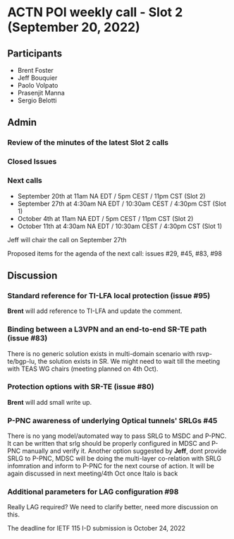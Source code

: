 # ACTN POI weekly call - Slot 2 (September 20, 2022)

## Participants
- Brent Foster
- Jeff Bouquier
- Paolo Volpato
- Prasenjit Manna
- Sergio Belotti

## Admin

### Review of the minutes of the latest Slot 2 calls

### Closed Issues

### Next calls

- September 20th at 11am NA EDT / 5pm CEST / 11pm CST (Slot 2)
- September 27th at 4:30am NA EDT / 10:30am CEST / 4:30pm CST (Slot 1)
- October 4th at 11am NA EDT / 5pm CEST / 11pm CST (Slot 2)
- October 11th at 4:30am NA EDT / 10:30am CEST / 4:30pm CST (Slot 1)

Jeff will chair the call on September 27th

Proposed items for the agenda of the next call: issues #29, #45, #83, #98

## Discussion

### Standard reference for TI-LFA local protection (issue #95)
**Brent** will add reference to TI-LFA and update the comment. 

### Binding between a L3VPN and an end-to-end SR-TE path (issue #83)  
There is no generic solution exists in multi-domain scenario with rsvp-te/bgp-lu, the solution exists in SR. We might need to wait till the meeting with TEAS WG chairs (meeting planned on 4th Oct).

###  Protection options with SR-TE (issue #80) 
**Brent** will add small write up.

###  P-PNC awareness of underlying Optical tunnels' SRLGs #45 
There is no yang model/automated way to pass SRLG to MSDC and P-PNC. It can be written that srlg should be properly configured in MDSC and P-PNC manually and verify it. 
Another option suggested by **Jeff**, dont provide SRLG to P-PNC, MDSC will be doing the multi-layer co-relation with SRLG infomration and inform to P-PNC for the next course of action.
It will be again discussed in next meeting/4th Oct once Italo is back

### Additional parameters for LAG configuration #98 
Really LAG required? We need to clarify better, need more discussion on this.


The deadline for IETF 115 I-D submission is October 24, 2022


